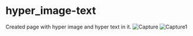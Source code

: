 # hyper_image-text
Created page with hyper image and hyper text in it.
![Capture](https://user-images.githubusercontent.com/91747307/152404473-28a278a0-70eb-424c-ba25-0f7ea4641449.JPG)
![Capture1](https://user-images.githubusercontent.com/91747307/152404480-76ba31c0-d5d6-419c-a9a3-4494fdf5dd66.JPG)
